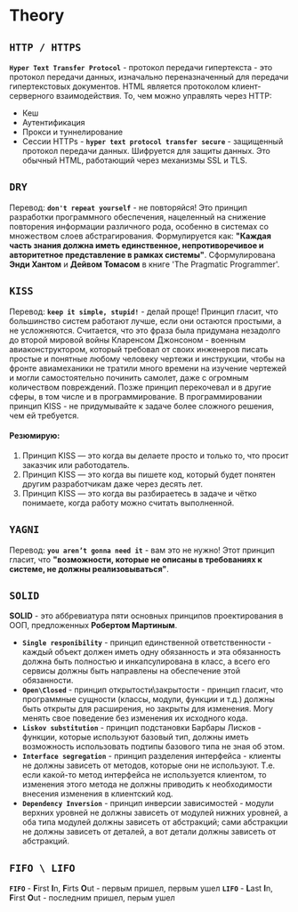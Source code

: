 # Theory
##  `HTTP / HTTPS`
**`Hyper Text Transfer Protocol`** - протокол передачи гипертекста - это протокол передачи данных, изначально переназначенный для передачи гипертекстовых документов. HTML является протоколом клиент-серверного взаимодействия.
То, чем можно управлять через HTTP:
* Кеш
* Аутентификация
* Прокси и туннелирование
* Сессии
HTTPs  - **`hyper text protocol transfer secure`** - защищенный протокол передачи данных. Шифруется для защиты данных. Это обычный HTML, работающий через механизмы SSL и TLS.

##  `DRY`
Перевод: **`don't repeat yourself`** - не повторяйся! Это принцип разработки программного обеспечения, нацеленный на снижение повторения информации различного рода, особенно в системах со множеством слоев абстрагирования. Формулируется как: **"Каждая часть знания должна иметь единственное, непротиворечивое и авторитетное представление в рамках системы"**. Сформулирована **Энди Хантом** и **Дейвом Томасом** в книге 'The Pragmatic Programmer'.

##  `KISS`
Перевод: **`keep it simple, stupid!`** - делай проще!
Принцип гласит, что большинство систем работают лучше, если они остаются простыми, а не усложняются.
Считается, что это фраза была придумана незадолго до второй мировой войны Кларенсом Джонсоном - военным авиаконструктором, который требовал от своих инженеров писать простые и понятные любому человеку чертежи и инструкции, чтобы на фронте авиамеханики не тратили много времени на изучение чертежей и могли самостоятельно починить самолет, даже с огромным количеством повреждений. Позже принцип перекочевал и в другие сферы, в том числе и в программирование.
В программировании принцип  KISS  - не придумывайте к задаче более сложного решения, чем ей требуется.

#### Резюмирую:
1. Принцип KISS — это когда вы делаете просто и только то, что просит заказчик или работодатель.
2. Принцип KISS — это когда вы пишете код, который будет понятен другим разработчикам даже через десять лет.
3. Принцип KISS — это когда вы разбираетесь в задаче и чётко понимаете, когда работу можно считать выполненной.

##  `YAGNI`
Перевод: **`you aren’t gonna need it`** - вам это не нужно! Этот принцип гласит, что **"возможности, которые не описаны в требованиях к системе, не должны реализовываться"**.

##  `SOLID`
**SOLID** - это аббревиатура пяти основных принципов проектирования в ООП, предложенных **Робертом Мартиным**.
* **`Single responibility`** - принцип единственной ответственности - каждый объект должен иметь одну обязанность и эта обязанность должна быть полностью и инкапсулирована в класс, а всего его сервисы должны быть направлены на обеспечение этой обязанности.
* **`Open\Closed`** - принцип открытости\закрытости - принцип гласит, что программные сущности (классы, модули, функции и т.д.) должны быть открыты для расширения, но закрыты для изменения. Могу менять свое поведение без изменения их исходного кода.
* **`Liskov substitution`** - принцип подстановки Барбары Лисков - функции, которые используют базовый тип, должны иметь возможность использовать подтипы базового типа не зная об этом.
* **`Interface segregation`** - принцип разделения интерфейса - клиенты не должны зависеть от методов, которые они не используют. Т.е. если какой-то метод интерфейса не используется клиентом, то изменения этого метода не должны приводить к необходимости внесения изменения в клиентский код.
* **`Dependency Inversion`** - принцип инверсии зависимостей - модули верхних уровней не должны зависеть от модулей нижних уровней, а оба типа модулей должны зависеть от абстракций; сами абстракции не должны зависеть от деталей, а вот детали должны зависеть от абстракций.

## `FIFO \ LIFO`
**`FIFO`** - **F**irst **I**n, **F**irts **O**ut - первым пришел, первым ушел
**`LIFO`** - **L**ast **I**n, **F**irst **O**ut - последним пришел, перым ушел  

